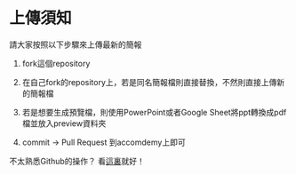 # 上傳須知

請大家按照以下步驟來上傳最新的簡報

1. fork這個repository

2. 在自己fork的repository上，若是同名簡報檔則直接替換，不然則直接上傳新的簡報檔

3. 若是想要生成預覽檔，則使用PowerPoint或者Google Sheet將ppt轉換成pdf檔並放入preview資料夾

4. commit -> Pull Request 到accomdemy上即可

不太熟悉Github的操作？ 看[這裏](https://forum.amebaiot.com/t/5-github-ameba/459)就好！